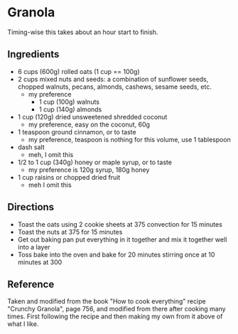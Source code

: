 # Granola

Timing-wise this takes about an hour start to finish.

## Ingredients

- 6 cups (600g) rolled oats (1 cup == 100g)
- 2 cups mixed nuts and seeds: a combination of sunflower seeds, chopped walnuts, pecans, almonds, cashews, sesame seeds, etc.
    - my preference
        - 1 cup (100g) walnuts
        - 1 cup (140g) almonds
- 1 cup (120g) dried unsweetened shredded coconut
    - my preference, easy on the coconut, 60g
- 1 teaspoon ground cinnamon, or to taste 
    - my preference, teaspoon is nothing for this volume, use 1 tablespoon
- dash salt 
    - meh, I omit this
- 1/2 to 1 cup (340g) honey or maple syrup, or to taste
    - my preference is 120g syrup, 180g honey
- 1 cup raisins or chopped dried fruit
    - meh I omit this

## Directions

- Toast the oats using 2 cookie sheets at 375 convection for 15 minutes
- Toast the nuts at 375 for 15 minutes
- Get out baking pan put everything in it together and mix it together well into a layer
- Toss bake into the oven and bake for 20 minutes stirring once at 10 minutes at 300

## Reference

Taken and modified from the book "How to cook everything" recipe "Crunchy Granola", page 756, and modified from there after cooking many times.  First following the recipe and then making my own from it above of what I like.

